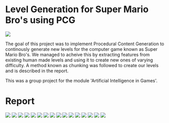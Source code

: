 # Level Generation for Super Mario Bro's using PCG

<img src="https://github.com/HarrishanSK/MarioLevelGeneration/blob/master/images/image1.png">

The goal of this project was to implement Procedural Content Generation to continously generate new levels for the computer game known as Super Mario Bro's.
We managed to acheive this by extracting features from existing human made levels and using it to create new ones of varying difficulty. 
A method known as chunking was followed to create our levels and is described in the report.

This was a group project for the module 'Artificial Intelligence in Games'.

# Report
<img src="https://github.com/HarrishanSK/MarioLevelGeneration/blob/master/images/page1.png">
<img src="https://github.com/HarrishanSK/MarioLevelGeneration/blob/master/images/page2.png">
<img src="https://github.com/HarrishanSK/MarioLevelGeneration/blob/master/images/page3.png">
<img src="https://github.com/HarrishanSK/MarioLevelGeneration/blob/master/images/page4.png">
<img src="https://github.com/HarrishanSK/MarioLevelGeneration/blob/master/images/page5.png">
<img src="https://github.com/HarrishanSK/MarioLevelGeneration/blob/master/images/page6.png">
<img src="https://github.com/HarrishanSK/MarioLevelGeneration/blob/master/images/page7.png">
<img src="https://github.com/HarrishanSK/MarioLevelGeneration/blob/master/images/page8.png">
<img src="https://github.com/HarrishanSK/MarioLevelGeneration/blob/master/images/page9.png">
<img src="https://github.com/HarrishanSK/MarioLevelGeneration/blob/master/images/page10.png">
<img src="https://github.com/HarrishanSK/MarioLevelGeneration/blob/master/images/page11.png">
<img src="https://github.com/HarrishanSK/MarioLevelGeneration/blob/master/images/page12.png">
<img src="https://github.com/HarrishanSK/MarioLevelGeneration/blob/master/images/page13.png">
<img src="https://github.com/HarrishanSK/MarioLevelGeneration/blob/master/images/page14.png">
<img src="https://github.com/HarrishanSK/MarioLevelGeneration/blob/master/images/page15.png">
<img src="https://github.com/HarrishanSK/MarioLevelGeneration/blob/master/images/page16.png">
 
